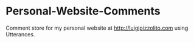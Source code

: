 # Personal-Website-Comments
Comment store for my personal website at http://luigipizzolito.com using Utterances.
